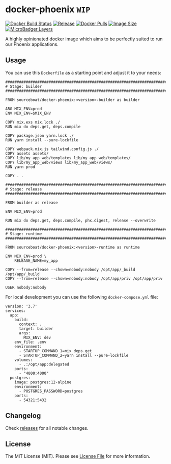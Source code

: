 # docker-phoenix `WIP`

[![Docker Build Status](https://img.shields.io/docker/cloud/build/sourceboat/docker-phoenix.svg?style=flat-square)](https://hub.docker.com/r/sourceboat/docker-phoenix/builds/)
[![Release](https://img.shields.io/github/release/sourceboat/docker-phoenix.svg?style=flat-square)](https://github.com/sourceboat/docker-phoenix/releases)
[![Docker Pulls](https://img.shields.io/docker/pulls/sourceboat/docker-phoenix.svg?style=flat-square)](https://hub.docker.com/r/sourceboat/docker-phoenix/)
[![Image Size](https://img.shields.io/docker/image-size/sourceboat/docker-phoenix?style=flat-square)](https://microbadger.com/images/sourceboat/docker-phoenix)
[![MicroBadger Layers](https://img.shields.io/microbadger/layers/sourceboat/docker-phoenix.svg?style=flat-square)](https://microbadger.com/images/sourceboat/docker-phoenix)

A highly opinionated docker image which aims to be perfectly suited to run our Phoenix applications.

## Usage

You can use this `Dockerfile` as a starting point and adjust it to your needs:

```
########################################################################
# Stage: builder
########################################################################

FROM sourceboat/docker-phoenix:<version>-builder as builder

ARG MIX_ENV=prod
ENV MIX_ENV=$MIX_ENV

COPY mix.exs mix.lock ./
RUN mix do deps.get, deps.compile

COPY package.json yarn.lock ./
RUN yarn install --pure-lockfile

COPY webpack.mix.js tailwind.config.js ./
COPY assets assets/
COPY lib/my_app_web/templates lib/my_app_web/templates/
COPY lib/my_app_web/views lib/my_app_web/views/
RUN yarn prod

COPY . .

########################################################################
# Stage: release
########################################################################

FROM builder as release

ENV MIX_ENV=prod

RUN mix do deps.get, deps.compile, phx.digest, release --overwrite

########################################################################
# Stage: runtime
########################################################################

FROM sourceboat/docker-phoenix:<version>-runtime as runtime

ENV MIX_ENV=prod \
    RELEASE_NAME=my_app

COPY --from=release --chown=nobody:nobody /opt/app/_build /opt/app/_build
COPY --from=release --chown=nobody:nobody /opt/app/priv /opt/app/priv

USER nobody:nobody
```

For local development you can use the following `docker-compose.yml` file:

```
version: '3.7'
services:
  app:
    build:
      context: .
      target: builder
      args:
        MIX_ENV: dev
    env_file: .env
    environment:
      - STARTUP_COMMAND_1=mix deps.get
      - STARTUP_COMMAND_2=yarn install --pure-lockfile
    volumes:
      - .:/opt/app:delegated
    ports:
      - "4000:4000"
  postgres:
    image: postgres:12-alpine
    environment:
      - POSTGRES_PASSWORD=postgres
    ports:
      - 54321:5432
```

## Changelog

Check [releases](https://github.com/sourceboat/docker-phoenix/releases) for all notable changes.

## License

The MIT License (MIT). Please see [License File](LICENSE.md) for more information.
